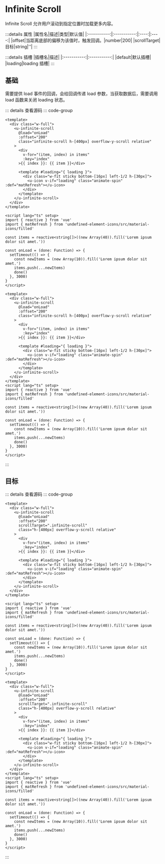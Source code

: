 <!-- import -->
<script setup>
import Basic from '../examples/infinite-scroll/01.basic.vue'
import ScrollTarget from '../examples/infinite-scroll/02.scroll-target.vue'
</script>
<!-- import -->

# Infinite Scroll

Infinite Scroll 允许用户滚动到指定位置时加载更多内容。

:::details 属性
|属性名|描述|类型|默认值|
|:-----------:|:-----------:|:----:|:----:|
|offset|当距离底部的偏移为该值时，触发回调。|number|200|
|scrollTarget|目标|string|''|
:::

:::details 插槽
|插槽名|描述|
|:-----------:|:-----------:|
|default|默认插槽|
|loading|loading 插槽|
:::

## 基础

需要提供 load 事件的回调，会给回调传递 load 参数，当获取数据后，需要调用 load 函数来关闭 loading 状态。

<!-- component -->
<Basic></Basic>
::: details 查看源码
::: code-group
```vue [template]
<template>
  <div class="w-full">
    <u-infinite-scroll 
      @load="onLoad" 
      :offset="200"
      class="infinite-scroll h-[400px] overflow-y-scroll relative"
    >
      <div 
        v-for="(item, index) in items" 
        :key="index"
      >{{ index }}: {{ item }}</div>

      <template #loading="{ loading }">
        <div class="w-fit sticky bottom-[16px] left-1/2 h-[30px]">
          <u-icon v-if="loading" class="animate-spin" :def="matRefresh"></u-icon>
        </div>
      </template>
    </u-infinite-scroll>
  </div>
</template>
```

```vue [script]
<script lang="ts" setup>
import { reactive } from 'vue'
import { matRefresh } from 'undefined-element-icons/src/material-icons/filled'

const items = reactive<string[]>((new Array(40)).fill('Lorem ipsum dolor sit amet.'))

const onLoad = (done: Function) => {
  setTimeout(() => {
    const newItems = (new Array(10)).fill('Lorem ipsum dolor sit amet.')
    items.push(...newItems)
    done()
  }, 3000) 
}
</script>
```

```vue [all]
<template>
  <div class="w-full">
    <u-infinite-scroll 
      @load="onLoad" 
      :offset="200"
      class="infinite-scroll h-[400px] overflow-y-scroll relative"
    >
      <div 
        v-for="(item, index) in items" 
        :key="index"
      >{{ index }}: {{ item }}</div>

      <template #loading="{ loading }">
        <div class="w-fit sticky bottom-[16px] left-1/2 h-[30px]">
          <u-icon v-if="loading" class="animate-spin" :def="matRefresh"></u-icon>
        </div>
      </template>
    </u-infinite-scroll>
  </div>
</template>
<script lang="ts" setup>
import { reactive } from 'vue'
import { matRefresh } from 'undefined-element-icons/src/material-icons/filled'

const items = reactive<string[]>((new Array(40)).fill('Lorem ipsum dolor sit amet.'))

const onLoad = (done: Function) => {
  setTimeout(() => {
    const newItems = (new Array(10)).fill('Lorem ipsum dolor sit amet.')
    items.push(...newItems)
    done()
  }, 3000) 
}
</script>

```

:::
<!-- component -->

## 目标

<!-- component -->
<ScrollTarget></ScrollTarget>
::: details 查看源码
::: code-group
```vue [template]
<template>
  <div class="w-full">
    <u-infinite-scroll 
      @load="onLoad" 
      :offset="200"
      scrollTarget=".infinite-scroll"
      class="h-[400px] overflow-y-scroll relative"
    >
      <div 
        v-for="(item, index) in items" 
        :key="index"
      >{{ index }}: {{ item }}</div>

      <template #loading="{ loading }">
        <div class="w-fit sticky bottom-[16px] left-1/2 h-[30px]">
          <u-icon v-if="loading" class="animate-spin" :def="matRefresh"></u-icon>
        </div>
      </template>
    </u-infinite-scroll>
  </div>
</template>
```

```vue [script]
<script lang="ts" setup>
import { reactive } from 'vue'
import { matRefresh } from 'undefined-element-icons/src/material-icons/filled'

const items = reactive<string[]>((new Array(40)).fill('Lorem ipsum dolor sit amet.'))

const onLoad = (done: Function) => {
  setTimeout(() => {
    const newItems = (new Array(10)).fill('Lorem ipsum dolor sit amet.')
    items.push(...newItems)
    done()
  }, 3000) 
}
</script>
```

```vue [all]
<template>
  <div class="w-full">
    <u-infinite-scroll 
      @load="onLoad" 
      :offset="200"
      scrollTarget=".infinite-scroll"
      class="h-[400px] overflow-y-scroll relative"
    >
      <div 
        v-for="(item, index) in items" 
        :key="index"
      >{{ index }}: {{ item }}</div>

      <template #loading="{ loading }">
        <div class="w-fit sticky bottom-[16px] left-1/2 h-[30px]">
          <u-icon v-if="loading" class="animate-spin" :def="matRefresh"></u-icon>
        </div>
      </template>
    </u-infinite-scroll>
  </div>
</template>
<script lang="ts" setup>
import { reactive } from 'vue'
import { matRefresh } from 'undefined-element-icons/src/material-icons/filled'

const items = reactive<string[]>((new Array(40)).fill('Lorem ipsum dolor sit amet.'))

const onLoad = (done: Function) => {
  setTimeout(() => {
    const newItems = (new Array(10)).fill('Lorem ipsum dolor sit amet.')
    items.push(...newItems)
    done()
  }, 3000) 
}
</script>

```

:::
<!-- component -->
